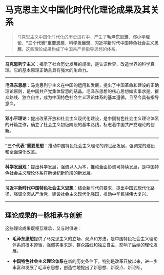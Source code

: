 
# 马克思主义中国化时代化理论成果及其关系 

 >马克思主义中国化时代化的历史进程中，产生了**毛泽东思想**、**邓小平理论**、**“三个代表”重要思想**、**科学发展观**、**习近平新时代中国特色社会主义思想**，这些理论成果构成了中国共产党指导思想的体系。

---
 **马克思列宁主义**：揭示了社会历史发展的规律，是认识世界、改造世界的科学真理。它的基本原理正确且具有强大的生命力。

---
 **毛泽东思想**：马克思列宁主义在中国的运用和发展，提出了中国革命和建设的正确理论原则，是中国共产党集体智慧的结晶。毛泽东思想的核心思想如实事求是、群众路线、独立自主，成为中国特色社会主义理论体系的基本遵循，且至今具有指导意义。

---
 **邓小平理论**：提出改革开放和社会主义现代化建设，是中国特色社会主义理论体系的开篇之作，确立了社会主义初级阶段的基本路线，标志着中国共产党理论的创新。

---
 **“三个代表”重要思想**：推动中国特色社会主义理论的跨世纪发展，强调党的建设和全面深化改革。

---
 **科学发展观**：提出科学发展，强调以人为本，推动全面协调可持续发展，是中国特色社会主义理论体系在新世纪新阶段的新发展。

---
 **习近平新时代中国特色社会主义思想**：结合新时代的要求，提出中国式现代化路径，强调全面从严治党，建设社会主义现代化强国，推动中华民族伟大复兴。

---

## 理论成果的一脉相承与创新

这些理论成果既相互继承，又与时俱进：

- **毛泽东思想**提供了马克思主义的立场、观点和方法，是中国特色社会主义理论体系的根本遵循，强调实事求是、群众路线和独立自主，影响了后续的理论发展。
  
- **中国特色社会主义理论体系**在新的历史条件下，特别是改革开放以来，进一步丰富和发展了毛泽东思想，创造性地提出了新思想、新观点、新论断。